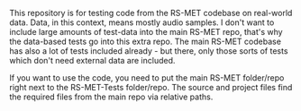 This repository is for testing code from the RS-MET codebase on real-world data.
Data, in this context, means mostly audio samples. I don't want to include 
large amounts of test-data into the main RS-MET repo, that's why the data-based
tests go into this extra repo. The main RS-MET codebase has also a lot of 
tests included already - but there, only those sorts of tests which don't need 
external data are included.

If you want to use the code, you need to put the main RS-MET folder/repo right 
next to the RS-MET-Tests folder/repo. The source and project files find the 
required files from the main repo via relative paths.